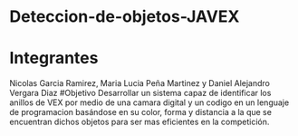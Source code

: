 # Deteccion-de-objetos-JAVEX
# Integrantes
Nicolas Garcia Ramirez, Maria Lucia Peña Martinez y Daniel Alejandro Vergara Diaz
#Objetivo
Desarrollar un sistema capaz de identificar los anillos de VEX por medio de una camara digital y un codigo en un lenguaje de programacion basándose en su color, forma y distancia a la que se encuentran dichos objetos para ser mas eficientes en la competición.

